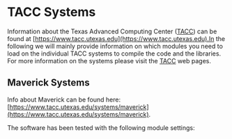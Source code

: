 # TACC Systems

Information about the Texas Advanced Computing Center ([TACC](https://www.tacc.utexas.edu)) can be found at [https://www.tacc.utexas.edu](https://www.tacc.utexas.edu).In the following we will mainly provide information on which modules you need to load on the individual TACC systems to compile the code and the libraries. For more information on the systems please visit the [TACC](https://www.tacc.utexas.edu) web pages.


## Maverick Systems

Info about Maverick can be found here: [https://www.tacc.utexas.edu/systems/maverick](https://www.tacc.utexas.edu/systems/maverick).

The software has been tested with the following module settings:




